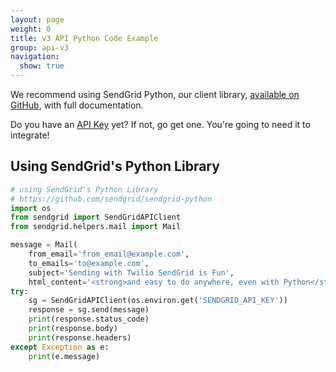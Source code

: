 ```yaml
---
layout: page
weight: 0
title: v3 API Python Code Example
group: api-v3
navigation:
  show: true
---
```


<call-out>

We recommend using SendGrid Python, our client library, [available on GitHub](https://github.com/sendgrid/sendgrid-python), with full documentation.

</call-out>

<call-out>

Do you have an [API Key](https://app.sendgrid.com/settings/api_keys) yet? If not, go get one. You're going to need it to integrate!

</call-out>

## Using SendGrid's Python Library
```python
# using SendGrid's Python Library
# https://github.com/sendgrid/sendgrid-python
import os
from sendgrid import SendGridAPIClient
from sendgrid.helpers.mail import Mail

message = Mail(
    from_email='from_email@example.com',
    to_emails='to@example.com',
    subject='Sending with Twilio SendGrid is Fun',
    html_content='<strong>and easy to do anywhere, even with Python</strong>')
try:
    sg = SendGridAPIClient(os.environ.get('SENDGRID_API_KEY'))
    response = sg.send(message)
    print(response.status_code)
    print(response.body)
    print(response.headers)
except Exception as e:
    print(e.message)
```
